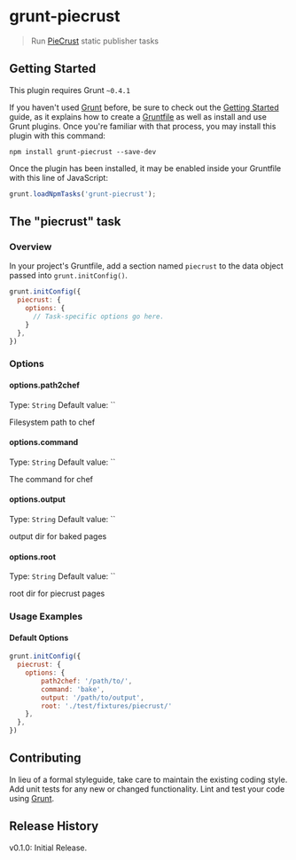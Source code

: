 # grunt-piecrust

> Run [PieCrust](http://bolt80.com/piecrust/) static publisher tasks

## Getting Started
This plugin requires Grunt `~0.4.1`

If you haven't used [Grunt](http://gruntjs.com/) before, be sure to check out the [Getting Started](http://gruntjs.com/getting-started) guide, as it explains how to create a [Gruntfile](http://gruntjs.com/sample-gruntfile) as well as install and use Grunt plugins. Once you're familiar with that process, you may install this plugin with this command:

```shell
npm install grunt-piecrust --save-dev
```

Once the plugin has been installed, it may be enabled inside your Gruntfile with this line of JavaScript:

```js
grunt.loadNpmTasks('grunt-piecrust');
```

## The "piecrust" task

### Overview
In your project's Gruntfile, add a section named `piecrust` to the data object passed into `grunt.initConfig()`.

```js
grunt.initConfig({
  piecrust: {
    options: {
      // Task-specific options go here.
    }
  },
})
```

### Options

#### options.path2chef
Type: `String`
Default value: ``

Filesystem path to chef

#### options.command
Type: `String`
Default value: ``

The command for chef

#### options.output
Type: `String`
Default value: ``

output dir for baked pages

#### options.root
Type: `String`
Default value: ``

root dir for piecrust pages

### Usage Examples

#### Default Options

```js
grunt.initConfig({
  piecrust: {
    options: {
        path2chef: '/path/to/',
        command: 'bake',
        output: '/path/to/output',
        root: './test/fixtures/piecrust/'
    },
  },
})
```

## Contributing
In lieu of a formal styleguide, take care to maintain the existing coding style. Add unit tests for any new or changed functionality. Lint and test your code using [Grunt](http://gruntjs.com/).

## Release History

v0.1.0: Initial Release.  

